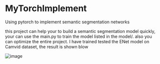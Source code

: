 # MyTorchImplement
Using pytorch to implement semantic segmentation networks

this project can help your to build a semantic segmentation model quickly, your can use the main.py to train the model listed in the model/. also you can optimize the entire project.
I have trained  tested the ENet model on Camvid dataset, the result is shown blow

![image](http://github.com/aqc112420/MyTorchImplement/images/Figure_1.png)
